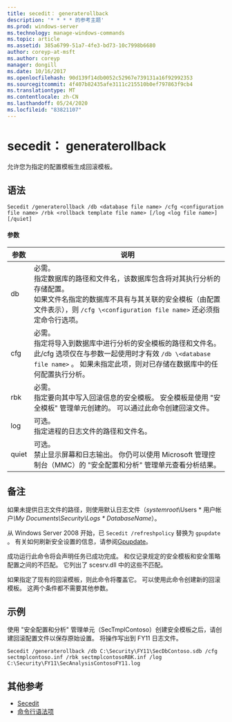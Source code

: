 ```yaml
---
title: secedit： generaterollback
description: '* * * * 的参考主题'
ms.prod: windows-server
ms.technology: manage-windows-commands
ms.topic: article
ms.assetid: 385a6799-51a7-4fe3-bd73-10c7998b6680
author: coreyp-at-msft
ms.author: coreyp
manager: dongill
ms.date: 10/16/2017
ms.openlocfilehash: 90d139f14db0052c52967e739131a16f92992353
ms.sourcegitcommit: 4f407b82435afe3111c215510b0ef797863f9cb4
ms.translationtype: MT
ms.contentlocale: zh-CN
ms.lasthandoff: 05/24/2020
ms.locfileid: "83821107"
---
```

# <a name="seceditgeneraterollback"></a>secedit： generaterollback



允许您为指定的配置模板生成回滚模板。

## <a name="syntax"></a>语法

```
Secedit /generaterollback /db <database file name> /cfg <configuration file name> /rbk <rollback template file name> [/log <log file name>] [/quiet]
```

#### <a name="parameters"></a>参数

|参数|说明|
|---------|-----------|
|db|必需。</br>指定数据库的路径和文件名，该数据库包含将对其执行分析的存储配置。</br>如果文件名指定的数据库不具有与其关联的安全模板（由配置文件表示），则 `/cfg \<configuration file name>` 还必须指定命令行选项。|
|cfg|必需。</br>指定将导入到数据库中进行分析的安全模板的路径和文件名。</br>此/cfg 选项仅在与参数一起使用时才有效 `/db \<database file name>` 。 如果未指定此项，则对已存储在数据库中的任何配置执行分析。|
|rbk|必需。</br>指定要向其中写入回滚信息的安全模板。 安全模板是使用 "安全模板" 管理单元创建的。 可以通过此命令创建回滚文件。|
|log|可选。</br>指定进程的日志文件的路径和文件名。|
|quiet|可选。</br>禁止显示屏幕和日志输出。 你仍可以使用 Microsoft 管理控制台（MMC）的 "安全配置和分析" 管理单元查看分析结果。|

## <a name="remarks"></a>备注

如果未提供日志文件的路径，则使用默认日志文件（*systemroot*\Users \* 用户帐户<em>\My Documents\Security\Logs \* DatabaseName</em>）。

从 Windows Server 2008 开始，已 `Secedit /refreshpolicy` 替换为 `gpupdate` 。 有关如何刷新安全设置的信息，请参阅[Gpupdate](gpupdate.md)。

成功运行此命令将会声明任务已成功完成。 和仅记录规定的安全模板和安全策略配置之间的不匹配。 它列出了 scesrv.dll 中的这些不匹配。

如果指定了现有的回滚模板，则此命令将覆盖它。 可以使用此命令创建新的回滚模板。 这两个条件都不需要其他参数。

## <a name="examples"></a>示例

使用 "安全配置和分析" 管理单元（SecTmplContoso）创建安全模板之后，请创建回滚配置文件以保存原始设置。 将操作写出到 FY11 日志文件。
```
Secedit /generaterollback /db C:\Security\FY11\SecDbContoso.sdb /cfg sectmplcontoso.inf /rbk sectmplcontosoRBK.inf /log C:\Security\FY11\SecAnalysisContosoFY11.log
```

## <a name="additional-references"></a>其他参考

-   [Secedit](secedit.md)
- [命令行语法项](command-line-syntax-key.md)